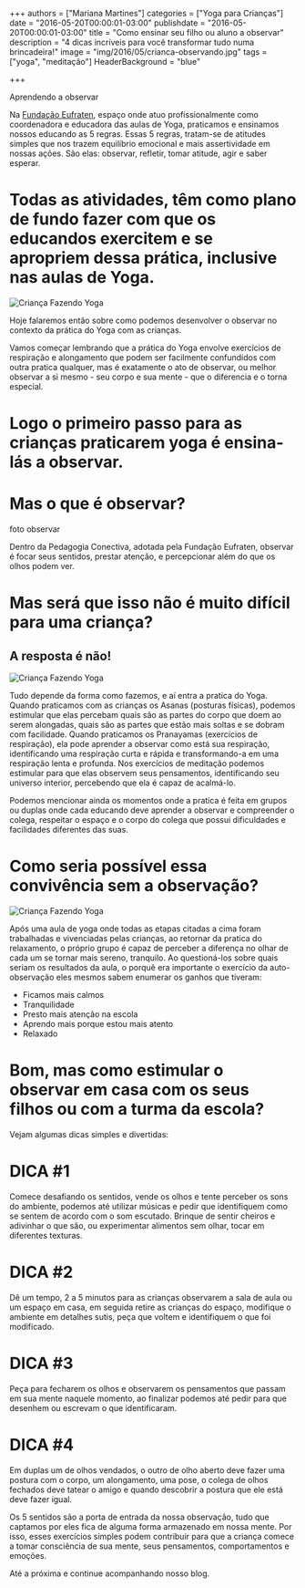 +++
authors = ["Mariana Martines"]
categories = ["Yoga para Crianças"]
date = "2016-05-20T00:00:01-03:00"
publishdate = "2016-05-20T00:00:01-03:00"
title = "Como ensinar seu filho ou aluno a observar"
description = "4 dicas incríveis para você transformar tudo numa brincadeira!"
image = "img/2016/05/crianca-observando.jpg"
tags = ["yoga", "meditação"]
HeaderBackground = "blue"

+++


Aprendendo a observar

Na [Fundação Eufraten](http://eufraten.org.br/), espaço onde atuo profissionalmente como coordenadora e educadora das aulas de Yoga, praticamos e ensinamos nossos educando as 5 regras. Essas 5 regras, tratam-se de atitudes simples que nos trazem equilíbrio emocional e mais assertividade em nossas ações. São elas: observar, refletir, tomar atitude, agir e saber esperar.

# Todas as atividades, têm como plano de fundo fazer com que os educandos exercitem e se apropriem dessa prática, inclusive nas aulas de Yoga.

![Criança Fazendo Yoga](https://s3-sa-east-1.amazonaws.com/blog.autoconexao.org.br/img/2016/05/alunos-fazendo-yoga.JPG)


Hoje falaremos então sobre como podemos desenvolver o observar no contexto da prática do Yoga com as crianças.

Vamos começar lembrando que a prática do Yoga envolve exercícios de respiração e alongamento que podem ser facilmente confundidos com outra pratica qualquer, mas é exatamente o ato de observar, ou melhor observar a si mesmo - seu corpo e sua mente - que o diferencia e o torna especial.

# Logo o primeiro passo para as crianças praticarem yoga é ensina-lás a observar.

# Mas o que é observar?

foto observar

Dentro da Pedagogia Conectiva, adotada pela Fundação Eufraten, observar é focar seus sentidos, prestar atenção, e percepcionar além do que os olhos podem ver.

# Mas será que isso não é muito difícil para uma criança?
## A resposta é não!
![Criança Fazendo Yoga](https://s3-sa-east-1.amazonaws.com/blog.autoconexao.org.br/img/2016/05/crianca-yoga.jpg)

Tudo depende da forma como fazemos, e aí entra a pratica do Yoga. Quando praticamos com as crianças os Asanas (posturas físicas), podemos estimular que elas percebam quais são as partes do corpo que doem ao serem alongadas, quais são as partes que estão mais soltas e se dobram com facilidade. Quando praticamos os Pranayamas (exercícios de respiração), ela pode aprender a observar como está sua respiração, identificando uma respiração curta e rápida e transformando-a em uma respiração lenta e profunda. Nos exercícios de meditação podemos estimular para que elas observem seus pensamentos, identificando seu universo interior, percebendo que ela é capaz de acalmá-lo.

Podemos mencionar ainda os momentos onde a pratica é feita em grupos ou duplas onde cada educando deve aprender a observar e compreender o colega, respeitar o espaço e o corpo do colega que possui dificuldades e facilidades diferentes das suas.

# Como seria possível essa convivência sem a observação?

![Criança Fazendo Yoga](https://s3-sa-east-1.amazonaws.com/blog.autoconexao.org.br/img/2016/05/exercicio-de-respiracao-com-criancas.JPG)

Após uma aula de yoga onde todas as etapas citadas a cima foram trabalhadas e vivenciadas pelas crianças, ao retornar da pratica do relaxamento, o próprio grupo é capaz de perceber a diferença no olhar de cada um se tornar mais sereno, tranquilo. Ao questioná-los sobre quais seriam os resultados da aula, o porquê era importante o exercício da auto-observação eles mesmos sabem enumerar os ganhos que tiveram:

- Ficamos mais calmos
- Tranquilidade
- Presto mais atenção na escola
- Aprendo mais porque estou mais atento
- Relaxado

# Bom, mas como estimular o observar em casa com os seus filhos ou com a turma da escola?

Vejam algumas dicas simples e divertidas:

# DICA #1
Comece desafiando os sentidos, vende os olhos e tente perceber os sons do ambiente, podemos até utilizar músicas e pedir que identifiquem como se sentem de acordo com o som escutado. Brinque de sentir cheiros e adivinhar o que são, ou experimentar alimentos sem olhar, tocar em diferentes texturas.

# DICA #2
Dê um tempo, 2 a 5 minutos para as crianças observarem a sala de aula ou um espaço em casa, em seguida retire as crianças do espaço, modifique o ambiente em detalhes sutis, peça que voltem e identifiquem o que foi modificado.

# DICA #3
Peça para fecharem os olhos e observarem os pensamentos que passam em sua mente naquele momento, ao finalizar podemos até pedir para que desenhem ou escrevam o que identificaram.

# DICA #4
Em duplas um de olhos vendados, o outro de olho aberto deve fazer uma postura com o corpo, um alongamento, uma pose, o colega de olhos fechados deve tatear o amigo e quando descobrir a postura que ele está deve fazer igual.

Os 5 sentidos são a porta de entrada da nossa observação, tudo que captamos por eles fica de alguma forma armazenado em nossa mente. Por isso, esses exercícios simples podem contribuir para que a criança comece a tomar consciência de sua mente, seus pensamentos, comportamentos e emoções.


Até a próxima e continue acompanhando nosso blog.

